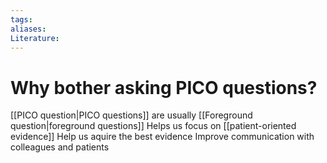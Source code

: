```yaml
---
tags:
aliases:
Literature:
---
```

# Why bother asking PICO questions?
[[PICO question|PICO questions]] are usually [[Foreground question|foreground questions]]
Helps us focus on [[patient-oriented evidence]]
Help us aquire the best evidence
Improve communication with colleagues and patients